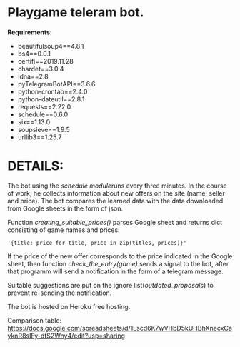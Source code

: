 # Playgame teleram bot.

**Requirements:**
  - beautifulsoup4==4.8.1
  - bs4==0.0.1
  - certifi==2019.11.28
  - chardet==3.0.4
  - idna==2.8
  - pyTelegramBotAPI==3.6.6
  - python-crontab==2.4.0
  - python-dateutil==2.8.1
  - requests==2.22.0
  - schedule==0.6.0
  - six==1.13.0
  - soupsieve==1.9.5
  - urllib3==1.25.7

# DETAILS:

  The bot using the *schedule module*runs every three minutes. In the course of work, he
collects information about new offers on the site (name, seller and price). The bot
compares the learned data with the data downloaded from Google sheets in the form of
json.

  Function *creating_suitable_prices()* parses Google sheet and returns dict consisting
  of game names and prices:
  
    '{title: price for title, price in zip(titles, prices)}'
    
  If the price of the new offer corresponds to the price indicated in the Google
sheet, then function *check_the_entry(game)* sends a signal to the bot, after that programm
will send a notification in the form of a telegram message.

  Suitable suggestions are put on the ignore list(*outdated_proposals*)
  to prevent re-sending the notification.
 
  The bot is hosted on Heroku free hosting.

Comparison table: https://docs.google.com/spreadsheets/d/1Lscd6K7wVHbD5kUHBhXnecxCayknR8sIFy-dtS2Wny4/edit?usp=sharing
